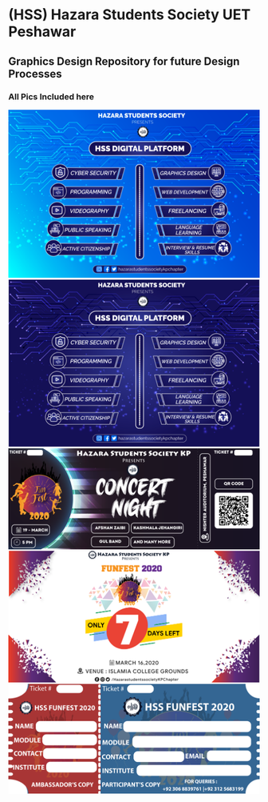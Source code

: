 # (HSS) Hazara Students Society UET Peshawar
## Graphics Design Repository for future Design Processes
### All Pics Included here


<img src ="https://github.com/AhmedRaja1/HSS/blob/master/HSS-DIGITAL-PLATFORM-light.png">
<img src ="https://raw.githubusercontent.com/AhmedRaja1/HSS/master/HSS-DIGITAL-PLATFORM-dark-blue.png">
<img src = "https://raw.githubusercontent.com/AhmedRaja1/HSS/master/CONCERT%20TICKET-01-01-01.png">
<img src = "https://raw.githubusercontent.com/AhmedRaja1/HSS/master/DAYS%20LEFT-01.png">
<img src = "https://raw.githubusercontent.com/AhmedRaja1/HSS/master/HSS%20FUNFEST%20TICKET.png">
